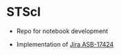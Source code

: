 # STScI
 
- Repo for notebook development
- Implementation of [Jira ASB-17424][1]


  [1]: https://jira.stsci.edu/browse/ASB-17424


